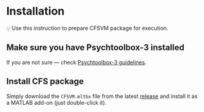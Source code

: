 # Installation

💡 Use this instruction to prepare CFSVM package for execution.

## Make sure you have Psychtoolbox-3 installed

If you are not sure — check [Psychtoolbox-3 guidelines](http://psychtoolbox.org/download).

## Install CFS package

Simply download the `CFSVM.mltbx` file from the latest [release](https://github.com/Mudrik-Lab/CFSVM/releases) and install it as a MATLAB add-on (just double-click it).